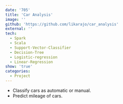 ```yaml
---
date: '705'
title: 'Car Analysis'
image: ''
github: 'https://github.com/likarajo/car_analysis'
external: ''
tech:
  - Spark
  - Scala
  - Support-Vector-Classifier
  - Decision-Tree
  - Logistic-regression
  - Linear-Regression
show: 'true'
categories:
  - Project
---
```


* Classify cars as automatic or manual. 
* Predict mileage of cars.